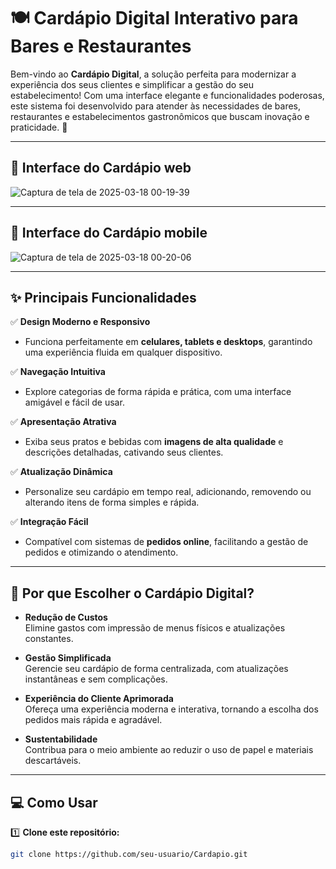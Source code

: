 # 🍽️ **Cardápio Digital Interativo para Bares e Restaurantes**  

Bem-vindo ao **Cardápio Digital**, a solução perfeita para modernizar a experiência dos seus clientes e simplificar a gestão do seu estabelecimento! Com uma interface elegante e funcionalidades poderosas, este sistema foi desenvolvido para atender às necessidades de bares, restaurantes e estabelecimentos gastronômicos que buscam inovação e praticidade. 🚀  

---

## 📸 **Interface do Cardápio web**  
![Captura de tela de 2025-03-18 00-19-39](https://github.com/user-attachments/assets/25d29a2a-e66b-4485-aad1-a251d3769855)

---
## 📸 **Interface do Cardápio mobile**  
![Captura de tela de 2025-03-18 00-20-06](https://github.com/user-attachments/assets/6c32b959-feee-4dc6-a4cb-44ba33969e13)

---

## ✨ **Principais Funcionalidades**  

✅ **Design Moderno e Responsivo**  
- Funciona perfeitamente em **celulares, tablets e desktops**, garantindo uma experiência fluida em qualquer dispositivo.  

✅ **Navegação Intuitiva**  
- Explore categorias de forma rápida e prática, com uma interface amigável e fácil de usar.  

✅ **Apresentação Atrativa**  
- Exiba seus pratos e bebidas com **imagens de alta qualidade** e descrições detalhadas, cativando seus clientes.  

✅ **Atualização Dinâmica**  
- Personalize seu cardápio em tempo real, adicionando, removendo ou alterando itens de forma simples e rápida.  

✅ **Integração Fácil**  
- Compatível com sistemas de **pedidos online**, facilitando a gestão de pedidos e otimizando o atendimento.  

---

## 🎯 **Por que Escolher o Cardápio Digital?**  

- **Redução de Custos**  
  Elimine gastos com impressão de menus físicos e atualizações constantes.  

- **Gestão Simplificada**  
  Gerencie seu cardápio de forma centralizada, com atualizações instantâneas e sem complicações.  

- **Experiência do Cliente Aprimorada**  
  Ofereça uma experiência moderna e interativa, tornando a escolha dos pedidos mais rápida e agradável.  

- **Sustentabilidade**  
  Contribua para o meio ambiente ao reduzir o uso de papel e materiais descartáveis.  

---

## 💻 **Como Usar**  

1️⃣ **Clone este repositório:**  
```bash
git clone https://github.com/seu-usuario/Cardapio.git
